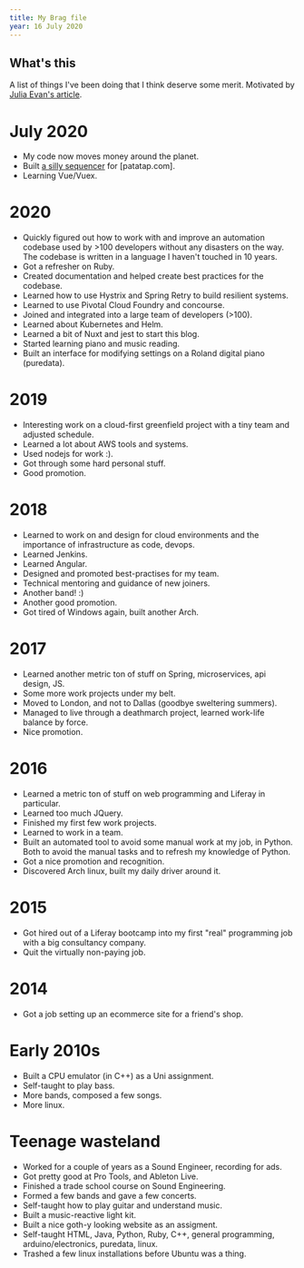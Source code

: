 ```yaml
---
title: My Brag file
year: 16 July 2020
---
```

## What's this
A list of things I've been doing that I think deserve some merit.
Motivated by [Julia Evan's article](https://jvns.ca/blog/brag-documents/).

# July 2020
- My code now moves money around the planet.
- Built [a silly sequencer](https://gist.github.com/eudes/03e840d5afe408dfb866efe954855162) 
for [patatap.com].
- Learning Vue/Vuex.

# 2020
- Quickly figured out how to work with and improve an automation codebase
used by >100 developers without any disasters on the way. The codebase is
written in a language I haven't touched in 10 years.
- Got a refresher on Ruby.
- Created documentation and helped create best practices for the codebase.
- Learned how to use Hystrix and Spring Retry to build resilient systems.
- Learned to use Pivotal Cloud Foundry and concourse.
- Joined and integrated into a large team of developers (>100).
- Learned about Kubernetes and Helm.
- Learned a bit of Nuxt and jest to start this blog.
- Started learning piano and music reading.
- Built an interface for modifying settings on a Roland digital piano 
(puredata).

# 2019
- Interesting work on a cloud-first greenfield project with a tiny team
and adjusted schedule.
- Learned a lot about AWS tools and systems.
- Used nodejs for work :).
- Got through some hard personal stuff.
- Good promotion.

# 2018
- Learned to work on and design for cloud environments and the importance of
infrastructure as code, devops.
- Learned Jenkins.
- Learned Angular.
- Designed and promoted best-practises for my team.
- Technical mentoring and guidance of new joiners.
- Another band! :)
- Another good promotion.
- Got tired of Windows again, built another Arch.

# 2017
- Learned another metric ton of stuff on Spring, microservices,
api design, JS.
- Some more work projects under my belt.
- Moved to London, and not to Dallas (goodbye sweltering summers).
- Managed to live through a deathmarch project, learned work-life
balance by force.
- Nice promotion.

# 2016
- Learned a metric ton of stuff on web programming and Liferay in 
particular.
- Learned too much JQuery.
- Finished my first few work projects.
- Learned to work in a team.
- Built an automated tool to avoid some manual work at my job, in Python.
Both to avoid the manual tasks and to refresh my knowledge of Python.
- Got a nice promotion and recognition.
- Discovered Arch linux, built my daily driver around it.

# 2015
- Got hired out of a Liferay bootcamp into my first "real" 
programming job with a big consultancy company.
- Quit the virtually non-paying job.

# 2014
- Got a job setting up an ecommerce site for a friend's shop.

# Early 2010s
- Built a CPU emulator (in C++) as a Uni assignment.
- Self-taught to play bass.
- More bands, composed a few songs.
- More linux.

# Teenage wasteland
- Worked for a couple of years as a Sound Engineer, recording for 
ads. 
- Got pretty good at Pro Tools, and Ableton Live.
- Finished a trade school course on Sound Engineering.
- Formed a few bands and gave a few concerts.
- Self-taught how to play guitar and understand music.
- Built a music-reactive light kit.
- Built a nice goth-y looking website as an assigment.
- Self-taught HTML, Java, Python, Ruby, C++, general programming,
arduino/electronics, puredata, linux.
- Trashed a few linux installations before Ubuntu was a thing.
